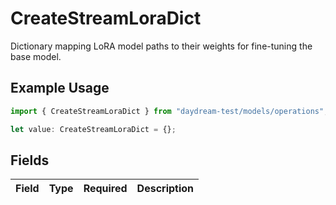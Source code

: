 # CreateStreamLoraDict

Dictionary mapping LoRA model paths to their weights for fine-tuning the base model.

## Example Usage

```typescript
import { CreateStreamLoraDict } from "daydream-test/models/operations";

let value: CreateStreamLoraDict = {};
```

## Fields

| Field       | Type        | Required    | Description |
| ----------- | ----------- | ----------- | ----------- |